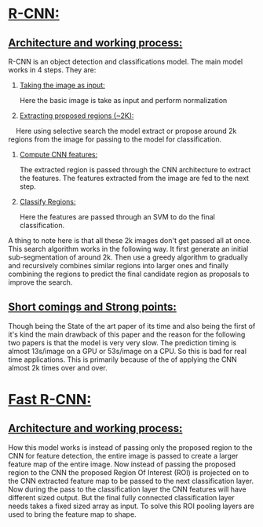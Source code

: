 # <u>**R-CNN:**</u>

## <u>Architecture and working process:</u>

R-CNN is an object detection and classifications model. The main model works in 4 steps. They are:

1. <u>Taking the image as input:</u>
   
   Here the basic image is take as input and perform normalization

2. <u>Extracting proposed regions (~2K):</u>

    Here using selective search the model extract or propose around 2k regions from the image for passing to the model for classification. 

1. <u>Compute CNN features:</u>
   
   The extracted region is passed through the CNN architecture to extract the features. The features extracted from the image are fed to the next step.

2. <u>Classify Regions:</u>
   
   Here the features are passed through an SVM to do the final classification.

A thing to note here is that all these 2k images don't get passed all at once. This search algorithm works in the following way. It first generate an initial sub-segmentation of around 2k. Then use a greedy algorithm to gradually and recursively combines similar regions into larger ones and finally combining the regions to predict the final candidate region as proposals to improve the search.

## <u>Short comings and Strong points:</u>

Though being the State of the art paper of its time and also being the first of it's kind the main drawback of this paper and the reason for the following two papers is that the model is very very slow. The prediction timing is almost 13s/image on a GPU or 53s/image on a CPU. So this is bad for real time applications. This is primarily because of the of applying the CNN almost 2k times over and over.



# **<u>Fast R-CNN:</u>**

## <u>Architecture and working process:</u>

How this model works is instead of passing only the proposed region to the CNN for feature detection, the entire image is passed to create a larger feature map of the entire image. Now instead of passing the proposed region to the CNN the proposed Region Of Interest (ROI) is projected on to the CNN extracted feature map to be passed to the next classification layer. Now during the pass to the classification layer the CNN features will have different sized output. But the final fully connected classification layer needs takes a fixed sized array as input. To solve this ROI pooling layers are used to bring the feature  map to shape.




